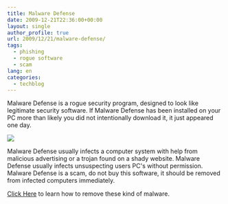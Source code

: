 ```yaml
---
title: Malware Defense
date: 2009-12-21T22:36:00+00:00
layout: single
author_profile: true
url: 2009/12/21/malware-defense/
tags:
  - phishing
  - rogue software
  - scam
lang: en
categories: 
  - techblog
---
```

Malware Defense is a rogue security program, designed to look like legitimate security software. If Malware Defense has been installed on your PC more than likely you did not intentionally download it, it just appeared one day.

[![](http://2.bp.blogspot.com/_vaUVXcmC3OI/Sy_w37ERWUI/AAAAAAAAAcY/oAXTYFpB7Mg/s400/MalwareDefense_GUI..jpg)](http://2.bp.blogspot.com/_vaUVXcmC3OI/Sy_w37ERWUI/AAAAAAAAAcY/oAXTYFpB7Mg/s1600-h/MalwareDefense_GUI..jpg)

Malware Defense usually infects a computer system with help from malicious advertising or a trojan found on a shady website. Malware Defense usually infects unsuspecting users PC's without permission. Malware Defense is a scam, do not buy this software, it should be removed from infected computers immediately.

[Click Here](/knowledge-base/malware/removal/) to learn how to remove these kind of malware.

